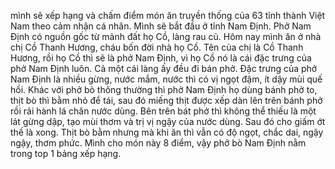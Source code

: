 mình sẽ xếp hạng và chấm điểm món ăn truyền thống của 63 tỉnh thành Việt Nam theo cảm nhận cá nhân. Mình sẽ bắt đầu ở tỉnh Nam Định. Phở Nam Định có nguồn gốc từ mảnh đất họ Cồ, làng rau củ. Hôm nay mình ăn ở nhà chị Cồ Thanh Hương, cháu bốn đời nhà họ Cồ. Tên của chị là Cồ Thanh Hương, rồi họ Cồ thì sẽ là phở Nam Định, vì họ Cồ nó là cái đặc trưng của phở Nam Định luôn. Cả một cái làng ấy đều đi bán phở. Đặc trưng của phở Nam Định là nhiều gừng, nước mắm, nước thì có vị ngọt đậm, ít dậy mùi quế hồi. Khác với phở bò thông thường thì phở Nam Định họ dùng bánh phở to, thịt bò thì bằm nhỏ để tái, sau đó miếng thịt được xếp dàn lên trên bánh phở rồi rải hành lá chăn nước dùng. Bên trên bát phở thì không thể thiếu là một lát gừng dập, tạo mùi thơm và trị vị ngậy của nước dùng. Sau đó cho giấm ớt thế là xong. Thịt bò bằm nhưng mà khi ăn thì vẫn có độ ngọt, chắc dai, ngậy ngậy, thơm phức. Mình cho món này 8 điểm, vậy phở bò Nam Định nằm trong top 1 bảng xếp hạng.